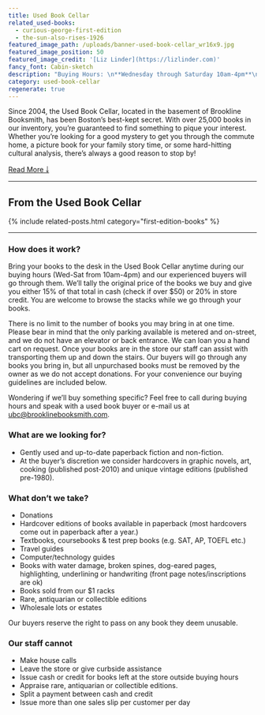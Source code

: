 ```yaml
---
title: Used Book Cellar
related_used-books:
  - curious-george-first-edition
  - the-sun-also-rises-1926
featured_image_path: /uploads/banner-used-book-cellar_wr16x9.jpg
featured_image_position: 50
featured_image_credit: '[Liz Linder](https://lizlinder.com)'
fancy_font: Cabin-sketch
description: "Buying Hours: \n**Wednesday through Saturday 10am-4pm**\n\nNo appointment needed. \n\nNo curbside service; all books must be brought inside. Call ahead if you need special assistance.\n\nPhoto ID required. \n\nWe offer 15% of original price in cash (checks over $50) OR 20% in store credit. Store credit can be used for anything in the store and never expires!\n\nContact Us:   <ubc@brooklinebooksmith.com>"
category: used-book-cellar
regenerate: true
---
```



Since 2004, the Used Book Cellar, located in the basement of Brookline Booksmith, has been Boston’s best-kept secret. With over 25,000 books in our inventory, you’re guaranteed to find something to pique your interest. Whether you’re looking for a good mystery to get you through the commute home, a picture book for your family story time, or some hard-hitting cultural analysis, there’s always a good reason to stop by!

[Read More &#65516;](#how-does-it-work)

---

## From the Used Book Cellar

{% include related-posts.html category="first-edition-books"  %}

---

### How does it work?

Bring your books to the desk in the Used Book Cellar anytime during our buying hours (Wed-Sat from 10am-4pm) and our experienced buyers will go through them. We’ll tally the original price of the books we buy and give you either 15% of that total in cash (check if over $50) or 20% in store credit. You are welcome to browse the stacks while we go through your books.

There is no limit to the number of books you may bring in at one time. Please bear in mind that the only parking available is metered and on-street, and we do not have an elevator or back entrance. We can loan you a hand cart on request. Once your books are in the store our staff can assist with transporting them up and down the stairs. Our buyers will go through any books you bring in, but all unpurchased books must be removed by the owner as we do not accept donations. For your convenience our buying guidelines are included below.

Wondering if we’ll buy something specific? Feel free to call during buying hours and speak with a used book buyer or e-mail us at [ubc@brooklinebooksmith.com](&#109;&#097;&#105;&#108;&#116;&#111;:&#117;&#098;&#099;&#064;&#098;&#114;&#111;&#111;&#107;&#108;&#105;&#110;&#101;&#098;&#111;&#111;&#107;&#115;&#109;&#105;&#116;&#104;&#046;&#099;&#111;&#109;).

### What are we looking for?

* Gently used and up-to-date paperback fiction and non-fiction.
* At the buyer’s discretion we consider hardcovers in graphic novels, art, cooking (published post-2010) and unique vintage editions (published pre-1980).

### What don’t we take?

* Donations
* Hardcover editions of books available in paperback (most hardcovers come out in paperback after a year.)
* Textbooks, coursebooks & test prep books (e.g. SAT, AP, TOEFL etc.)
* Travel guides
* Computer/technology guides
* Books with water damage, broken spines, dog-eared pages, highlighting, underlining or handwriting (front page notes/inscriptions are ok)
* Books sold from our $1 racks
* Rare, antiquarian or collectible editions
* Wholesale lots or estates

Our buyers reserve the right to pass on any book they deem unusable.

### Our staff cannot

* Make house calls
* Leave the store or give curbside assistance
* Issue cash or credit for books left at the store outside buying hours
* Appraise rare, antiquarian or collectible editions.
* Split a payment between cash and credit
* Issue more than one sales slip per customer per day
